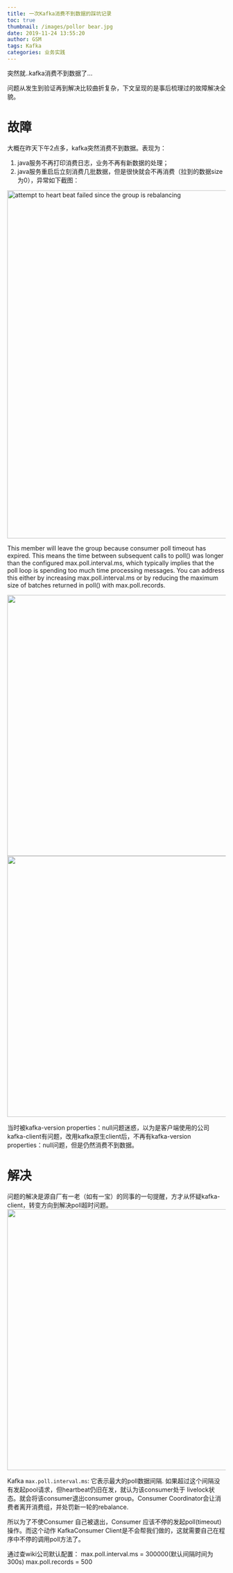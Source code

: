 ```yaml
---
title: 一次Kafka消费不到数据的踩坑记录
toc: true
thumbnail: /images/pollor bear.jpg
date: 2019-11-24 13:55:20
author: GSM
tags: Kafka
categories: 业务实践
---
```

突然就..kafka消费不到数据了...
<!-- more -->
问题从发生到验证再到解决比较曲折复杂，下文呈现的是事后梳理过的故障解决全貌。

# 故障
大概在昨天下午2点多，kafka突然消费不到数据。表现为：
1. java服务不再打印消费日志，业务不再有新数据的处理；
2. java服务重启后立刻消费几批数据，但是很快就会不再消费（拉到的数据size 为0），异常如下截图：
<img src="problem1.png" width = "1000" height = "800" align=center title="attempt to heart beat failed since the group is rebalancing"/>

This member will leave the group because consumer poll timeout has expired. This means the time between subsequent calls to poll() was longer than the configured max.poll.interval.ms, which typically implies that the poll loop is spending too much time processing messages. You can address this either by increasing max.poll.interval.ms or by reducing the maximum size of batches returned in poll() with max.poll.records.

<img src="problem2.png" width = "800" height = "600" align=center />

<img src="problem3.jpeg" width = "800" height = "600" align=center />

当时被kafka-version properties：null问题迷惑，以为是客户端使用的公司kafka-client有问题，改用kafka原生client后，不再有kafka-version properties：null问题，但是仍然消费不到数据。

# 解决
问题的解决是源自厂有一老（如有一宝）的同事的一句提醒，方才从怀疑kafka-client，转变方向到解决poll超时问题。
<img src="tips.png" width = "800" height = "600" align=center />

Kafka `max.poll.interval.ms`: 它表示最大的poll数据间隔. 如果超过这个间隔没有发起pool请求，但heartbeat仍旧在发，就认为该consumer处于 livelock状态。就会将该consumer退出consumer group。Consumer Coordinator会让消费者离开消费组，并处罚新一轮的rebalance. 

所以为了不使Consumer 自己被退出，Consumer 应该不停的发起poll(timeout)操作。而这个动作 KafkaConsumer Client是不会帮我们做的，这就需要自己在程序中不停的调用poll方法了。

通过查wiki公司默认配置：
max.poll.interval.ms = 300000(默认间隔时间为300s)
max.poll.records = 500









